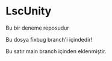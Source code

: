 # LscUnity
Bu bir deneme reposudur

Bu dosya fixbug branch'i içindedir!

Bu satır main branch içinden eklenmiştir.